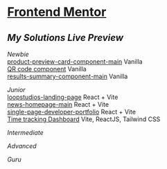 # [Frontend Mentor](https://www.frontendmentor.io/)

## *My Solutions Live Preview*
*Newbie*
<br> [product-preview-card-component-main](https://product-preview-card-soumelee.netlify.app/) Vanilla
<br> [QR code component](https://65ed2eae9ed3fb1d4b5c84f8--astounding-dasik-85d1c5.netlify.app/) Vanilla
<br> [results-summary-component-main](https://results-summary-component-soumelee.netlify.app/) Vanilla

*Junior*
<br> [loopstudios-landing-page](https://loopstudios-landing-page-soumelee.netlify.app/) React + Vite
<br> [news-homepage-main](https://659431c51d9dd7007d720db3--whimsical-llama-8f1c8e.netlify.app/) React + Vite
<br> [single-page-developer-portfolio](https://659581f415f75214df34cad6--unrivaled-parfait-1a95be.netlify.app/) React + Vite
<br> [Time tracking Dashboard](https://majestic-stardust-89a48a.netlify.app/) Vite, ReactJS, Tailwind CSS

*Intermediate*

*Advanced*

*Guru*







